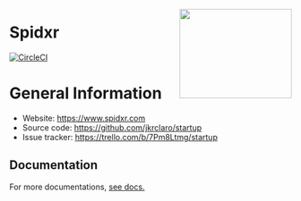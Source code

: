 <a href='https://github.com/jkrclaro/spidxr'><img src='https://github.com/jkrclaro/spidxr/blob/master/static/img/spidxr.png' align='right' width='200' height='160' /></a>

# Spidxr
[![CircleCI](https://circleci.com/gh/jkrclaro/spidxr/tree/master.svg?style=svg&circle-token=6e39dbce5406cefdb75a5cd1e6eec03c225c055d)](https://circleci.com/gh/jkrclaro/spidxr/tree/master)

# General Information
- Website: https://www.spidxr.com
- Source code: https://github.com/jkrclaro/startup
- Issue tracker: https://trello.com/b/7Pm8Ltmg/startup

## Documentation

For more documentations, [see docs.](https://github.com/jkrclaro/spidxr/tree/master/docs)
